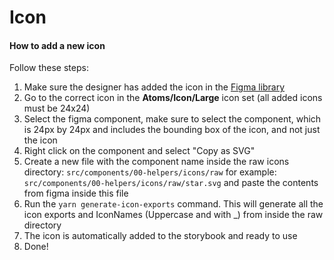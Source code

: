 # Icon

#### How to add a new icon

Follow these steps:

1. Make sure the designer has added the icon in the [Figma library](https://www.figma.com/file/d3S8XD5WMrukNZQwFEWY9T/Library?node-id=2069%3A6503)
2. Go to the correct icon in the **Atoms/Icon/Large** icon set (all added icons must be 24x24)
3. Select the figma component, make sure to select the component, which is 24px by 24px and includes the bounding box of the icon, and not just the icon
4. Right click on the component and select "Copy as SVG"
5. Create a new file with the component name inside the raw icons directory: `src/components/00-helpers/icons/raw` 
for example: `src/components/00-helpers/icons/raw/star.svg` and paste the contents from figma inside this file
6. Run the `yarn generate-icon-exports` command. This will generate all the icon exports and IconNames (Uppercase and with _) from inside the raw directory
7. The icon is automatically added to the storybook and ready to use
8. Done!